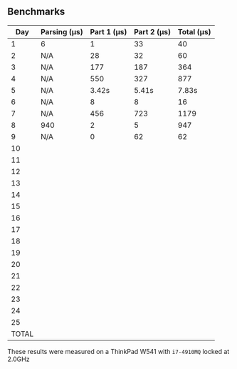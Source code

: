## Benchmarks

| Day   | Parsing (μs) | Part 1 (μs) | Part 2 (μs) | Total (μs) |
|-------|--------------|-------------|-------------|------------|
| 1     | 6            | 1           | 33          | 40         |
| 2     | N/A          | 28          | 32          | 60         |
| 3     | N/A          | 177         | 187         | 364        |
| 4     | N/A          | 550         | 327         | 877        |
| 5     | N/A          | 3.42s       | 5.41s       | 7.83s      |
| 6     | N/A          | 8           | 8           | 16         |
| 7     | N/A          | 456         | 723         | 1179       |
| 8     | 940          | 2           | 5           | 947        |
| 9     | N/A          | 0           | 62          | 62         |
| 10    |              |             |             |            |
| 11    |              |             |             |            |
| 12    |              |             |             |            |
| 13    |              |             |             |            |
| 14    |              |             |             |            |
| 15    |              |             |             |            |
| 16    |              |             |             |            |
| 17    |              |             |             |            |
| 18    |              |             |             |            |
| 19    |              |             |             |            |
| 20    |              |             |             |            |
| 21    |              |             |             |            |
| 22    |              |             |             |            |
| 23    |              |             |             |            |
| 24    |              |             |             |            |
| 25    |              |             |             |            |
| TOTAL |              |             |             |            |

These results were measured on a ThinkPad W541 with `i7-4910MQ` locked at 2.0GHz
